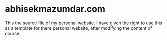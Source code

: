 # abhisekmazumdar.com
This the source file of my personal website.
I have given the right to use this as a template for there personal website, after modifying the content of course.
